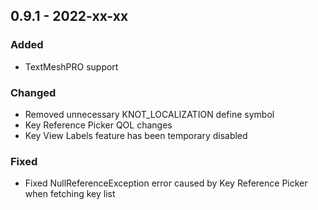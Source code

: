 ## 0.9.1 - 2022-xx-xx

### Added
* TextMeshPRO support

### Changed
* Removed unnecessary KNOT_LOCALIZATION define symbol
* Key Reference Picker QOL changes
* Key View Labels feature has been temporary disabled

### Fixed
* Fixed NullReferenceException error caused by Key Reference Picker when fetching key list

